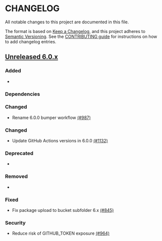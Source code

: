 # CHANGELOG
All notable changes to this project are documented in this file.

The format is based on [Keep a Changelog](https://keepachangelog.com/en/1.0.0/), and this project adheres to [Semantic Versioning](https://semver.org/spec/v2.0.0.html). See the [CONTRIBUTING guide](./CONTRIBUTING.md#Changelog) for instructions on how to add changelog entries.

## [Unreleased 6.0.x]
### Added
- 

### Dependencies
  

### Changed
- Rename 6.0.0 bumper workflow [(#987)](https://github.com/wazuh/wazuh-indexer/pull/987)

### Changed
- Update GitHub Actions versions in 6.0.0 [(#1132)](https://github.com/wazuh/wazuh-indexer/pull/1132)

### Deprecated
-

### Removed
- 

### Fixed
- Fix package upload to bucket subfolder 6.x [(#845)](https://github.com/wazuh/wazuh-indexer/pull/845)

### Security
- Reduce risk of GITHUB_TOKEN exposure [(#964)](https://github.com/wazuh/wazuh-indexer/pull/964)

[Unreleased 6.0.x]: https://github.com/wazuh/wazuh-indexer/compare/main...6.0.0
